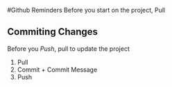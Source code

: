 #Github Reminders
Before you start on the project, Pull

## Commiting Changes
Before you *Push*, pull to update the project 
1. Pull
2. Commit + Commit Message
3. Push





